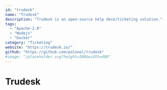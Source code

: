 ```yaml
---
id: "trudesk"
name: "Trudesk"
description: "Trudesk is an open-source help desk/ticketing solution."
tags:
  - "Apache-2.0"
  - "Nodejs"
  - "Docker"
category: "Ticketing"
website: "https://trudesk.io/"
github: "https://github.com/polonel/trudesk"
#image: "/placeholder.svg?height=300&width=400"
---
```


# Trudesk
